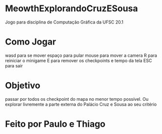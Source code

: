 # MeowthExplorandoCruzESousa
 Jogo para disciplina de Computação Gráfica da UFSC 20.1

# Como Jogar
wasd para se mover
espaço para pular
mouse para mover a camera
R para reiniciar o minigame
E para remover os checkpoints e tempo da tela
ESC para sair

# Objetivo
passar por todos os checkpoint do mapa no menor tempo possível.
Ou explorar livremente a parte externa do Palácio Cruz e Sousa ao seu critério

# Feito por Paulo e Thiago
